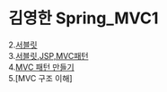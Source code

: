 # 김영한 Spring_MVC1  
2.[서블릿](https://hee-story6.tistory.com/126)  
3.[서블릿,JSP,MVC패턴](https://hee-story6.tistory.com/129)    
4.[MVC 패턴 만들기](https://hee-story6.tistory.com/133)  
5.[MVC 구조 이해]
